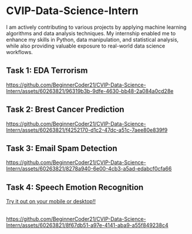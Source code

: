 # CVIP-Data-Science-Intern
I am actively contributing to various projects by applying machine learning algorithms and data analysis techniques. 
My internship enabled me to enhance my skills in Python, data manipulation, and statistical analysis, while also 
providing valuable exposure to real-world data science workflows.

<h2>Task 1: EDA Terrorism</h2>


https://github.com/BeginnerCoder21/CVIP-Data-Science-Intern/assets/60263821/96319b3b-9dfe-4630-bb48-2a084a0cd28e



<h2>Task 2: Brest Cancer Prediction</h2>


https://github.com/BeginnerCoder21/CVIP-Data-Science-Intern/assets/60263821/f4252170-d1c2-47dc-a51c-7aee80e839f9


<h2>Task 3: Email Spam Detection</h2>


https://github.com/BeginnerCoder21/CVIP-Data-Science-Intern/assets/60263821/8278a940-6e00-4cb3-a5ad-edabcf0cfa66


<h2>Task 4: Speech Emotion Recognition</h2>
<a href="https://speechemotionrecognition.streamlit.app/" target="_blank">Try it out on your mobile or desktop!!</a>
<br>
<br>

https://github.com/BeginnerCoder21/CVIP-Data-Science-Intern/assets/60263821/8f67db51-a97e-4141-aba9-a55f849238c4



